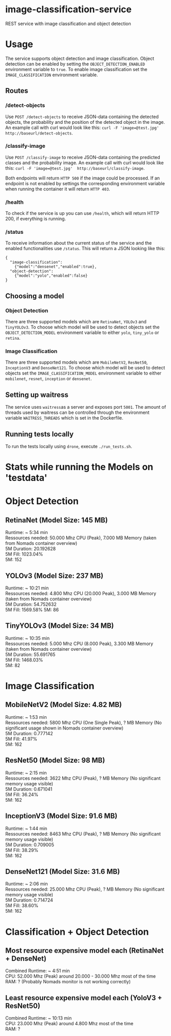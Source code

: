 # image-classification-service
REST service with image classification and object detection

# Usage
The service supports object detection and image classification. Object detection can be enabled by setting the `OBJECT_DETECTION_ENABLED` environment variable to `true`. To enable image classification set the `IMAGE_CLASSIFICATION` environment variable.

## Routes
### /detect-objects
Use `POST /detect-objects` to receive JSON-data containing the detected objects, the probability and the position of the detected object in the image. An example call with curl would look like this:
`curl -F 'image=@test.jpg'  http://baseurl/detect-objects`.

### /classify-image
Use `POST /classify-image` to receive JSON-data containing the predicted classes and the probability image. An example call with curl would look like this:
`curl -F 'image=@test.jpg'  http://baseurl/classify-image`.

Both endpoints will return `HTTP 500` if the image could be processed. If an endpoint is not enabled by settings the corresponding environment variable when running the container it will return `HTTP 403`.

### /health
To check if the service is up you can use `/health`, which will return HTTP 200, if everything is running.

### /status
To receive information about the current status of the service and the enabled functionalities use `/status`. This will return a JSON looking like this:
```
{
  "image-classification":
    {"model":"densenet","enabled":true},
  "object-detection":
    {"model":"yolo","enabled":false}
}
```

## Choosing a model
### Object Detection
There are three supported models which are `RetinaNet`, `YOLOv3` and `TinyYOLOv3`. To choose which model will be used to detect objects set the `OBJECT_DETECTION_MODEL` environment variable to either `yolo`, `tiny_yolo` or `retina`.

### Image Classification
There are three supported models which are `MobileNetV2`, `ResNet50`, `InceptionV3` and `DenseNet121`. To choose which model will be used to detect objects set the `IMAGE_CLASSIFICATION_MODEL` environment variable to either `mobilenet`, `resnet`, `inception` or `densenet`.

## Setting up waitress
The service uses `waitress`as a server and exposes port `5001`. The amount of threads used by waitress can be controlled through the environment variable `WAITRESS_THREADS` which is set in the Dockerfile.

## Running tests locally
To run the tests locally using `drone`, execute `./run_tests.sh`.

# Stats while running the Models on 'testdata'

# Object Detection

## RetinaNet (Model Size: 145 MB)
Runtime: ~ 5:34 min  
Ressources needed:  50.000 Mhz CPU (Peak), 7.000 MB Memory (taken from Nomads container overview)  
5M Duration: 20.192628  
5M Fill: 1023.04%  
5M: 152  

## YOLOv3 (Model Size: 237 MB)
Runtime: ~ 10:21 min  
Ressources needed: 4.800 Mhz CPU (20.000 Peak), 3.000 MB Memory (taken from Nomads container overview)  
5M Duration: 54.752632  
5M Fill: 1569.58%
5M: 86  

## TinyYOLOv3 (Model Size: 34 MB)
Runtime: ~ 10:35 min  
Ressources needed: 5.000 Mhz CPU (8.000 Peak), 3.300 MB Memory (taken from Nomads container overview)  
5M Duration: 55.691765  
5M Fill: 1468.03%  
5M: 82  

# Image Classification

## MobileNetV2 (Model Size: 4.82 MB)
Runtime: ~ 1:53 min  
Ressources needed:  5800 Mhz CPU (One Single Peak), ? MB Memory (No significant usage shown in Nomads container overview)  
5M Duration: 0.777142  
5M Fill: 41.97%  
5M: 162  

## ResNet50 (Model Size: 98 MB)
Runtime: ~ 2:15 min  
Ressources needed:  3622 Mhz CPU (Peak), ? MB Memory (No significant memory usage visible)  
5M Duration: 0.671041  
5M Fill: 36.24%  
5M: 162  

## InceptionV3 (Model Size: 91.6 MB)
Runtime: ~ 1:44 min  
Ressources needed:  8463 Mhz CPU (Peak), ? MB Memory (No significant memory usage visible)  
5M Duration: 0.709005  
5M Fill: 38.29%  
5M: 162  

## DenseNet121 (Model Size: 31.6 MB)
Runtime: ~ 2:06 min  
Ressources needed:  25.000 Mhz CPU (Peak), ? MB Memory (No significant memory usage visible)  
5M Duration: 0.714724  
5M Fill: 38.60%  
5M: 162  


# Classification + Object Detection
## Most resource expensive model each (RetinaNet + DenseNet)
Combined Runtime: ~ 4:51 min  
CPU: 52.000 Mhz (Peak) around 20.000 - 30.000 Mhz most of the time  
RAM: ? (Probably Nomads monitor is not working correctly)  

## Least resource expensive model each (YoloV3 + ResNet50)
Combined Runtime: ~ 10:13 min  
CPU: 23.000 Mhz (Peak) around 4.800 Mhz most of the time  
RAM: ?  
